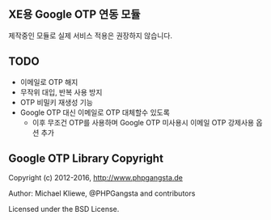 ## XE용 Google OTP 연동 모듈
제작중인 모듈로 실제 서비스 적용은 권장하지 않습니다.

## TODO
- 이메일로 OTP 해지
- 무작위 대입, 반복 사용 방지
- OTP 비밀키 재생성 기능
- Google OTP 대신 이메일로 OTP 대체할수 있도록
  - 이후 무조건 OTP를 사용하며 Google OTP 미사용시 이메일 OTP 강제사용 옵션 추가

## Google OTP Library Copyright
Copyright (c) 2012-2016, http://www.phpgangsta.de

Author: Michael Kliewe, @PHPGangsta and contributors

Licensed under the BSD License.
